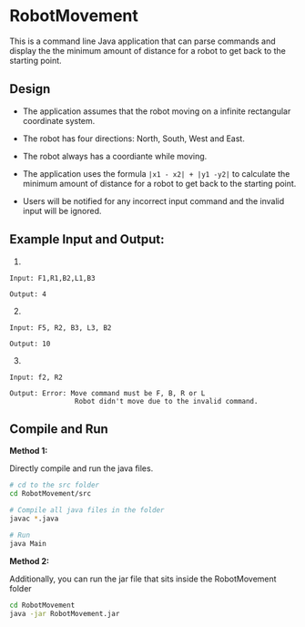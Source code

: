 # RobotMovement

This is a command line Java application that can parse commands and display the the minimum amount of distance for a robot to get back to the starting point.

## Design

- The application assumes that the robot moving on a infinite rectangular coordinate system.
- The robot has four directions: North, South, West and East. 
- The robot always has a coordiante while moving.
- The application uses the formula `|x1 - x2| + |y1 -y2|` to calculate the minimum amount of distance for a robot to get back to the starting point.

- Users will be notified for any incorrect input command and the invalid input will be ignored.

## Example Input and Output:

1)

```
Input: F1,R1,B2,L1,B3

Output: 4
```

2)

```
Input: F5, R2, B3, L3, B2

Output: 10
```

3)

```
Input: f2, R2

Output: Error: Move command must be F, B, R or L
				Robot didn't move due to the invalid command.
```

## Compile and Run

**Method 1:** 

Directly compile and run the java files.

```bash
# cd to the src folder
cd RobotMovement/src

# Compile all java files in the folder
javac *.java

# Run
java Main
```



**Method 2:** 

Additionally, you can run the jar file that sits inside the RobotMovement folder

```bash
cd RobotMovement
java -jar RobotMovement.jar
```

